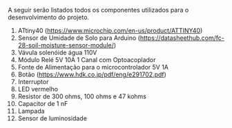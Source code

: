 A seguir serão listados todos os componentes utilizados para o desenvolvimento do projeto.
1. ATtiny40 (https://www.microchip.com/en-us/product/ATTINY40)
2. Sensor de Umidade de Solo para Arduino (https://datasheethub.com/fc-28-soil-moisture-sensor-module/)
3. Vávula solenóide água 110V  			
4. Módulo Relé 5V 10A 1 Canal com Optoacoplador	
5. Fonte de Alimentação para o microcontrolador 5V 1A 			
6. Botão (https://www.hdk.co.jp/pdf/eng/e291702.pdf)
7. Interruptor 	 			
8. LED vermelho		
9. Resistor de 300 ohms, 100 ohms e 47 kohms
10. Capacitor de 1 nF
11. Lampada 
12. Sensor de luminosidade 
